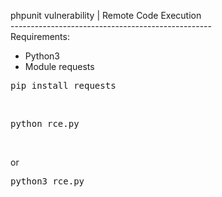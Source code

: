 phpunit vulnerability | Remote Code Execution<br>
--------------------------------------------------<br>
Requirements:<br>
- Python3<br>
- Module requests<br>
<pre>pip install requests</pre><br>
<pre>python rce.py</pre><br>
or<br>
<pre>python3 rce.py</pre><br>
